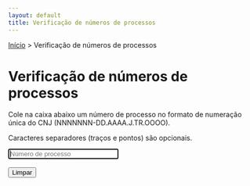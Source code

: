 ```yaml
---
layout: default
title: Verificação de números de processos
---
```


<style>
.erro { color: red; }

li, .clickable { cursor: pointer; }

table, th, td {
  border: 1px solid black;
  border-collapse: collapse;
  padding: 2px;
}
</style>

[Início](/) > Verificação de números de processos

# Verificação de números de processos

Cole na caixa abaixo um número de processo no formato de numeração única
do CNJ (NNNNNNN-DD.AAAA.J.TR.OOOO).

Caracteres separadores (traços e pontos) são opcionais.

<form>
  <input type="text" placeholder="Número de processo" size="25" autofocus /><br >
  <br>
  <button type="reset">Limpar</button>
</form><br>
<output></output>

<script type="module" src="js/numproc.js"></script>

